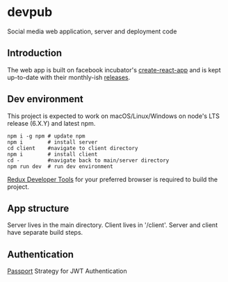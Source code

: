 # devpub
Social media web application, server and deployment code

## Introduction

The web app is built on facebook incubator's [create-react-app](https://github.com/facebookincubator/create-react-app) and is kept up-to-date with their monthly-ish [releases](https://github.com/facebookincubator/create-react-app/releases).

## Dev environment
This project is expected to work on macOS/Linux/Windows on node's LTS release (6.X.Y) and latest npm.

    npm i -g npm # update npm
    npm i        # install server
    cd client    #navigate to client directory
    npm i        # install client
    cd -         #navigate back to main/server directory
    npm run dev  # run dev environment

[Redux Developer Tools](https://github.com/zalmoxisus/redux-devtools-extension) for your preferred browser is required to build the project. 

## App structure

Server lives in the main directory. Client lives in '/client'. Server and client have separate build steps.

## Authentication

[Passport](http://www.passportjs.org/packages/passport-jwt/) Strategy for JWT Authentication

